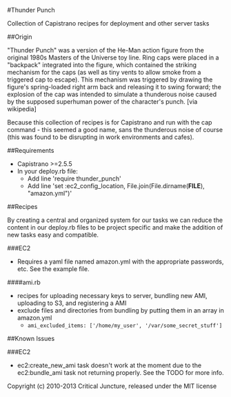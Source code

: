 #Thunder Punch

Collection of Capistrano recipes for deployment and other server tasks

##Origin

"Thunder Punch" was a version of the He-Man action figure from the original 1980s Masters of the Universe toy line. Ring caps were placed in a "backpack" integrated into the figure, which contained the striking mechanism for the caps (as well as tiny vents to allow smoke from a triggered cap to escape). This mechanism was triggered by drawing the figure's spring-loaded right arm back and releasing it to swing forward; the explosion of the cap was intended to simulate a thunderous noise caused by the supposed superhuman power of the character's punch. [via wikipedia]

Because this collection of recipes is for Capistrano and run with the cap command - this seemed a good name, sans the thunderous noise of course (this was found to be disrupting in work environments and cafes).

##Requirements

* Capistrano >=2.5.5
* In your deploy.rb file:
  * Add line 'require thunder_punch'
  * Add line 'set :ec2\_config\_location, File.join(File.dirname(__FILE__), "amazon.yml")'

##Recipes

By creating a central and organized system for our tasks we can reduce the content in our deploy.rb files to be project specific and make the addition of new tasks easy and compatible.

###EC2

* Requires a yaml file named amazon.yml with the appropriate passwords, etc. See the example file.

####ami.rb
* recipes for uploading necessary keys to server, bundling new AMI, uploading to S3, and registering a AMI
* exclude files and directories from bundling by putting them in an array in amazon.yml
  * `ami_excluded_items: ['/home/my_user', '/var/some_secret_stuff']`

##Known Issues

###EC2

* ec2:create\_new\_ami task doesn't work at the moment due to the ec2:bundle_ami task not returning properly. See the TODO for more info.

Copyright (c) 2010-2013 Critical Juncture, released under the MIT license
